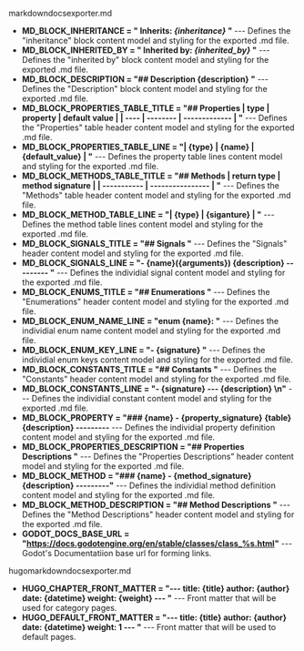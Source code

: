 markdowndocsexporter.md

- **MD_BLOCK_INHERITANCE = " **Inherits:** _{inheritance}_  "** --- Defines the "inheritance" block content model and styling for the exported .md file. 
- **MD_BLOCK_INHERITED_BY = " **Inherited by:** _{inherited_by}_  "** --- Defines the "inherited by" block content model and styling for the exported .md file. 
- **MD_BLOCK_DESCRIPTION = "## Description  {description}  "** --- Defines the "Description" block content model and styling for the exported .md file. 
- **MD_BLOCK_PROPERTIES_TABLE_TITLE = "## Properties   | type | property | default value |  | ---- | -------- | ------------- |  "** --- Defines the "Properties" table header content model and styling for the exported .md file. 
- **MD_BLOCK_PROPERTIES_TABLE_LINE = "| {type} | {name} | {default_value} |  "** --- Defines the property table lines content model and styling for the exported .md file. 
- **MD_BLOCK_METHODS_TABLE_TITLE = "## Methods   | return type | method signature |  | ----------- | ---------------- |  "** --- Defines the "Methods" table header content model and styling for the exported .md file. 
- **MD_BLOCK_METHOD_TABLE_LINE = "| {type} | {siganture} |  "** --- Defines the method table lines content model and styling for the exported .md file. 
- **MD_BLOCK_SIGNALS_TITLE = "## Signals    "** --- Defines the "Signals" header content model and styling for the exported .md file. 
- **MD_BLOCK_SIGNALS_LINE = "- **{name}**({arguments})   {description}  --------- "** --- Defines the individial signal content model and styling for the exported .md file. 
- **MD_BLOCK_ENUMS_TITLE = "## Enumerations    "** --- Defines the "Enumerations" header content model and styling for the exported .md file. 
- **MD_BLOCK_ENUM_NAME_LINE = "enum **{name}**:   "** --- Defines the individial enum name content model and styling for the exported .md file. 
- **MD_BLOCK_ENUM_KEY_LINE = "- **{signature}**  "** --- Defines the individial enum keys content model and styling for the exported .md file. 
- **MD_BLOCK_CONSTANTS_TITLE = "## Constants    "** --- Defines the "Constants" header content model and styling for the exported .md file. 
- **MD_BLOCK_CONSTANTS_LINE = "- **{signature}** --- {description} \n"** --- Defines the individial constant content model and styling for the exported .md file. 
- **MD_BLOCK_PROPERTY = "### {name} - {property_signature}    {table}  {description}  ---------** --- Defines the individial property definition content model and styling for the exported .md file. 
- **MD_BLOCK_PROPERTIES_DESCRIPTION = "## Properties Descriptions    "** --- Defines the "Properties Descriptions" header content model and styling for the exported .md file. 
- **MD_BLOCK_METHOD = "### {name} - {method_signature}   {description}  ---------"** --- Defines the individial method definition content model and styling for the exported .md file. 
- **MD_BLOCK_METHOD_DESCRIPTION = "## Method Descriptions    "** --- Defines the "Method Descriptions" header content model and styling for the exported .md file. 
- **GODOT_DOCS_BASE_URL = "https://docs.godotengine.org/en/stable/classes/class_%s.html"** --- Godot's Documentatiion base url for forming links. 



hugomarkdowndocsexporter.md
  
- **HUGO_CHAPTER_FRONT_MATTER = "---  title: {title}  author: {author}  date: {datetime}  weight: {weight}  ---  "** --- Front matter that will be used for category pages. 
- **HUGO_DEFAULT_FRONT_MATTER = "---  title: {title}  author: {author}  date: {datetime}  weight: 1  ---  "** --- Front matter that will be used to default pages. 

